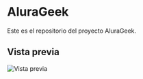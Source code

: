 # AluraGeek

Este es el repositorio del proyecto AluraGeek.

## Vista previa

![Vista previa](vista-previa.png)